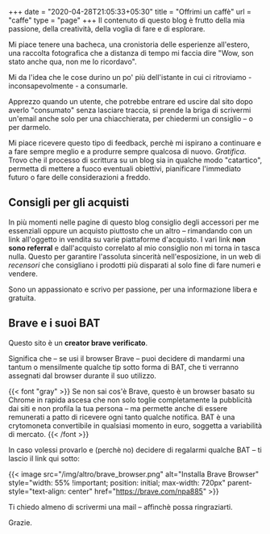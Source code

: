 +++
date = "2020-04-28T21:05:33+05:30"
title = "Offrimi un caffè"
url = "caffe"
type = "page"
+++
Il contenuto di questo blog è frutto della mia passione, della creatività, della voglia di fare e di esplorare.

Mi piace tenere una bacheca, una cronistoria delle esperienze all'estero, una raccolta fotografica che a distanza di tempo mi faccia dire "Wow, son stato anche qua, non me lo ricordavo".

Mi da l'idea che le cose durino un po' più dell'istante in cui ci ritroviamo - inconsapevolmente - a consumarle.

Apprezzo quando un utente, che potrebbe entrare ed uscire dal sito dopo averlo "consumato" senza lasciare traccia, si prende la briga di scrivermi un'email anche solo per una chiacchierata, per chiedermi un consiglio – o per darmelo.

Mi piace ricevere questo tipo di feedback, perchè mi ispirano a continuare e a fare sempre meglio e a produrre sempre qualcosa di nuovo. _Gratifica_.
Trovo che il processo di scrittura su un blog sia in qualche modo "catartico", permetta di mettere a fuoco eventuali obiettivi, pianificare l'immediato futuro o fare delle considerazioni a freddo.

## Consigli per gli acquisti

In più momenti nelle pagine di questo blog consiglio degli accessori per me essenziali oppure un acquisto piuttosto che un altro – rimandando con un link all'oggetto in vendita su varie piattaforme d'acquisto. I vari link **non sono referral** e dall'acquisto correlato al mio consiglio non mi torna in tasca nulla.
Questo per garantire l'assoluta sincerità nell'esposizione, in un web di _recensori_ che consigliano i prodotti più disparati al solo fine di fare numeri e vendere.

Sono un appassionato e scrivo per passione, per una informazione libera e gratuita.

## Brave e i suoi BAT

Questo sito è un **creator brave verificato**.

Significa che – se usi il browser Brave – puoi decidere di mandarmi una tantum o mensilmente qualche tip sotto forma di BAT, che ti verranno assegnati dal browser durante il suo utilizzo.

{{< font "gray" >}}
Se non sai cos'è Brave, questo è un browser basato su Chrome in rapida ascesa che non solo toglie completamente la pubblicità dai siti e non profila la tua persona – ma permette anche di essere remunerati a patto di ricevere ogni tanto qualche notifica. BAT è una crytomoneta convertibile in qualsiasi momento in euro, soggetta a variabilità di mercato.
{{< /font >}}

In caso volessi provarlo e (perchè no) decidere di regalarmi qualche BAT – ti lascio il link qui sotto:

{{< image src="/img/altro/brave_browser.png" alt="Installa Brave Browser" style="width: 55% !important; position: initial; max-width: 720px" parent-style="text-align: center" href="https://brave.com/npa885" >}}

Ti chiedo almeno di scrivermi una mail – affinchè possa ringraziarti.

Grazie.
